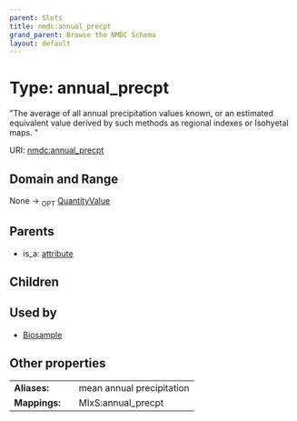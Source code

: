 ```yaml
---
parent: Slots
title: nmdc:annual_precpt
grand_parent: Browse the NMDC Schema
layout: default
---
```


# Type: annual_precpt


"The average of all annual precipitation values known, or an estimated equivalent value derived by such methods as regional indexes or Isohyetal maps. "

URI: [nmdc:annual_precpt](https://microbiomedata/meta/annual_precpt)

## Domain and Range

None ->  <sub>OPT</sub> [QuantityValue](QuantityValue.md)

## Parents

 *  is_a: [attribute](attribute.md)

## Children


## Used by

 * [Biosample](Biosample.md)

## Other properties

|  |  |  |
| --- | --- | --- |
| **Aliases:** | | mean annual precipitation |
| **Mappings:** | | MIxS:annual_precpt |

